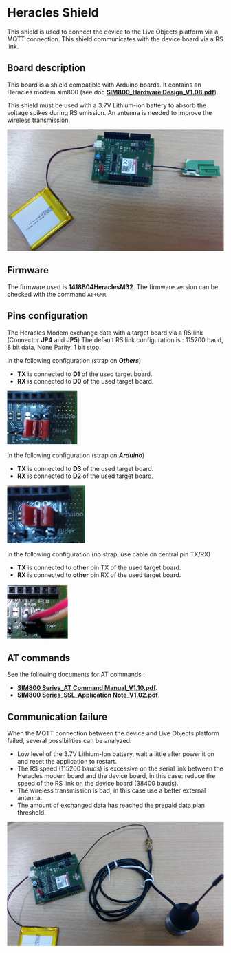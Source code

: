 # Heracles Shield

This shield is used to connect the device to the Live Objects platform via a MQTT connection.
This shield communicates with the device board via a RS link.

## Board description

This board is a shield compatible with Arduino boards.
It contains an Heracles modem sim800 (see doc [**SIM800_Hardware Design_V1.08.pdf**](https://simcom.ee/documents/SIM800/SIM800_Hardware%20Design_V1.08.pdf)).

This shield must be used with a 3.7V Lithium-ion battery to absorb the voltage spikes during RS emission.
An antenna is needed to improve the wireless transmission.

![HeraclesModem](Img/Heracles/HeraclesModem.png)

## Firmware
The firmware used is **1418B04HeraclesM32**.
The firmware version can be checked with the command `AT+GMR`

## Pins configuration

The Heracles Modem exchange data with a target board via a RS link (Connector **JP4** and **JP5**)
The default RS link configuration is : 115200 baud, 8 bit data, None Parity, 1 bit stop.

In the following configuration (strap on ***Others***)
 * **TX** is connected to **D1** of the used target board.
 * **RX** is connected to **D0** of the used target board.

![HeraclesPinD0D1](Img/Heracles/HeraclesPinD0D1.png)

In the following configuration (strap on ***Arduino***)
 * **TX** is connected to **D3** of the used target board.
 * **RX** is connected to **D2** of the used target board.

![HeraclesPinD2D3](Img/Heracles/HeraclesPinD2D3.png)

In the following configuration (no strap, use cable on central pin TX/RX)
 * **TX** is connected to **other** pin TX of the used target board.
 * **RX** is connected to **other** pin RX of the used target board.

![HeraclesPinOther](Img/Heracles/HeraclesPinOther.png)

## AT commands

See the following documents for AT commands :
* [**SIM800 Series_AT Command Manual_V1.10.pdf**](https://github.com/lizard43/cell/blob/master/docs/SIM800%20Series_AT%20Command%20Manual_V1.10.pdf).
* [**SIM800 Series_SSL_Application Note_V1.02.pdf**](https://simcom.ee/documents/SIM800x/SIM800%20Series_SSL_Application%20Note_V1.02.pdf).


## Communication failure

When the MQTT connection between the device and Live Objects platform failed, several possibilities can be analyzed:
* Low level of the 3.7V Lithium-Ion battery, wait a little after power it on and reset the application to restart.  
* The RS speed (115200 bauds) is excessive on the serial link between the Heracles modem board and the device board, in this case: reduce the speed of the RS link on the device board (38400 bauds).
* The wireless transmission is bad, in this case use a better external antenna.
* The amount of exchanged data has reached the prepaid data plan threshold.

![HeraclesAntenna](Img/Heracles/HeraclesAntenna.png)
